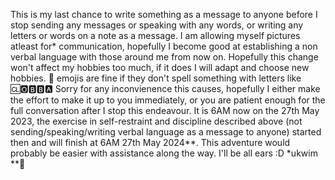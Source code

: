 This is my last chance to write something as a message to anyone before I stop sending any messages or speaking with any words, or writing any letters or words on a note as a message.
I am allowing myself pictures atleast for* communication, hopefully I become good at establishing a non verbal language with those around me from now on. Hopefully this change won't affect my hobbies too much, if it does I will adapt and choose new hobbies.
🙊 emojis are fine if they don't spell something with letters like 🆑🅾🅱🅱🅰
Sorry for any inconvienence this causes, hopefully I either make the effort to make it up to you immediately, or you are patient enough for the full conversation after I stop this endeavour.
It is 6AM now on the 27th May 2023, the exercise in self-restraint and discipline described above (not sending/speaking/writing verbal language as a message to anyone) started then and will finish at 6AM 27th May 2024**.
This adventure would probably be easier with assistance along the way. I'll be all ears :D
*ukwim
**🤣
